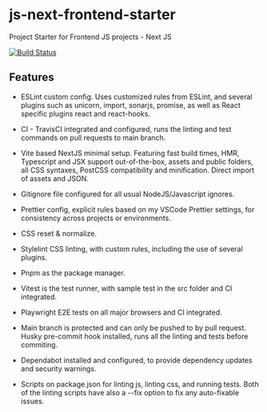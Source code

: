 # js-next-frontend-starter

Project Starter for Frontend JS projects - Next JS

[![Build Status](https://app.travis-ci.com/rogerio-romao/js-next-frontend-starter.svg?branch=main)](https://app.travis-ci.com/rogerio-romao/js-next-frontend-starter)

## Features

-   ESLint custom config. Uses customized rules from ESLint, and several plugins
    such as unicorn, import, sonarjs, promise, as well as React specific plugins
    react and react-hooks.

-   CI - TravisCI integrated and configured, runs the linting and test commands
    on pull requests to main branch.

-   Vite based NextJS minimal setup. Featuring fast build times, HMR, Typescript
    and JSX support out-of-the-box, assets and public folders, all CSS syntaxes,
    PostCSS compatibility and minification. Direct import of assets and JSON.

-   Gitignore file configured for all usual NodeJS/Javascript ignores.

-   Prettier config, explicit rules based on my VSCode Prettier settings, for
    consistency across projects or environments.

-   CSS reset & normalize.

-   Stylelint CSS linting, with custom rules, including the use of several
    plugins.

-   Pnpm as the package manager.

-   Vitest is the test runner, with sample test in the src folder and CI
    integrated.

-   Playwright E2E tests on all major browsers and CI integrated.

-   Main branch is protected and can only be pushed to by pull request. Husky
    pre-commit hook installed, runs all the linting and tests before commiting.

-   Dependabot installed and configured, to provide dependency updates and
    security warnings.

-   Scripts on package.json for linting js, linting css, and running tests. Both
    of the linting scripts have also a --fix option to fix any auto-fixable
    issues.
